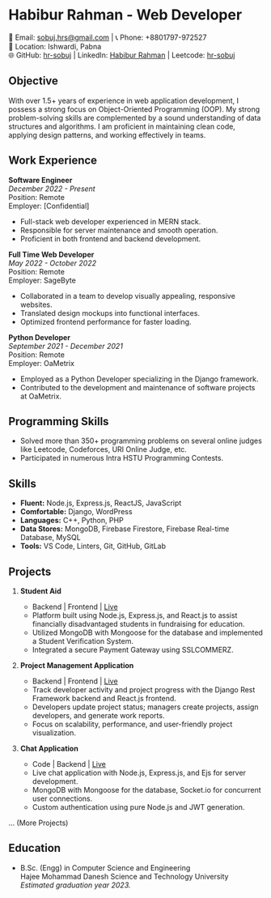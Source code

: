 # Habibur Rahman - Web Developer

📧 Email: sobuj.hrs@gmail.com | 📞 Phone: +8801797-972527  
📍 Location: Ishwardi, Pabna  
🌐 GitHub: [hr-sobuj](https://github.com/hr-sobuj) | LinkedIn: [Habibur Rahman](https://www.linkedin.com/in/hr-sobuj) | Leetcode: [hr-sobuj](https://leetcode.com/hr-sobuj)

## Objective

With over 1.5+ years of experience in web application development, I possess a strong focus on Object-Oriented Programming (OOP). My strong problem-solving skills are complemented by a sound understanding of data structures and algorithms. I am proficient in maintaining clean code, applying design patterns, and working effectively in teams.

## Work Experience

**Software Engineer**  
*December 2022 - Present*  
Position: Remote  
Employer: [Confidential]

- Full-stack web developer experienced in MERN stack.
- Responsible for server maintenance and smooth operation.
- Proficient in both frontend and backend development.

**Full Time Web Developer**  
*May 2022 - October 2022*  
Position: Remote  
Employer: SageByte

- Collaborated in a team to develop visually appealing, responsive websites.
- Translated design mockups into functional interfaces.
- Optimized frontend performance for faster loading.

**Python Developer**  
*September 2021 - December 2021*  
Position: Remote  
Employer: OaMetrix

- Employed as a Python Developer specializing in the Django framework.
- Contributed to the development and maintenance of software projects at OaMetrix.

## Programming Skills

- Solved more than 350+ programming problems on several online judges like Leetcode, Codeforces, URI Online Judge, etc.
- Participated in numerous Intra HSTU Programming Contests.

## Skills

- **Fluent:** Node.js, Express.js, ReactJS, JavaScript
- **Comfortable:** Django, WordPress
- **Languages:** C++, Python, PHP
- **Data Stores:** MongoDB, Firebase Firestore, Firebase Real-time Database, MySQL
- **Tools:** VS Code, Linters, Git, GitHub, GitLab

## Projects

1. **Student Aid**  
   - Backend | Frontend | [Live](#)
   - Platform built using Node.js, Express.js, and React.js to assist financially disadvantaged students in fundraising for education.
   - Utilized MongoDB with Mongoose for the database and implemented a Student Verification System.
   - Integrated a secure Payment Gateway using SSLCOMMERZ.

2. **Project Management Application**  
   - Backend | Frontend | [Live](#)
   - Track developer activity and project progress with the Django Rest Framework backend and React.js frontend.
   - Developers update project status; managers create projects, assign developers, and generate work reports.
   - Focus on scalability, performance, and user-friendly project visualization.

3. **Chat Application**  
   - Code | Backend | [Live](#)
   - Live chat application with Node.js, Express.js, and Ejs for server development.
   - MongoDB with Mongoose for the database, Socket.io for concurrent user connections.
   - Custom authentication using pure Node.js and JWT generation.

... (More Projects)

## Education

- B.Sc. (Engg) in Computer Science and Engineering  
  Hajee Mohammad Danesh Science and Technology University  
  *Estimated graduation year 2023.*
